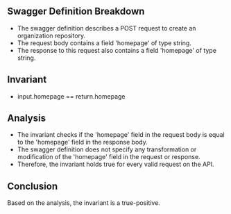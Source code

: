 ## Swagger Definition Breakdown
- The swagger definition describes a POST request to create an organization repository.
- The request body contains a field 'homepage' of type string.
- The response to this request also contains a field 'homepage' of type string.

## Invariant
- input.homepage == return.homepage

## Analysis
- The invariant checks if the 'homepage' field in the request body is equal to the 'homepage' field in the response body.
- The swagger definition does not specify any transformation or modification of the 'homepage' field in the request or response.
- Therefore, the invariant holds true for every valid request on the API.

## Conclusion
Based on the analysis, the invariant is a true-positive.
